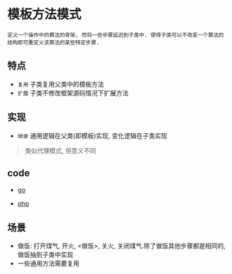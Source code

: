 # 模板方法模式

    定义一个操作中的算法的骨架, 而将一些步骤延迟到子类中. 使得子类可以不改变一个算法的结构即可重定义该算法的某些特定步骤.

## 特点

- `复用` 子类复用父类中的模板方法
- `扩展` 子类不修改框架源码情况下扩展方法

## 实现

- `继承` 通用逻辑在父类(即模板)实现, 变化逻辑在子类实现

> 类似代理模式, 但意义不同

## code

- [go](src/go/dp/template-method.go)

- [php](src/php_design_patterns/template_method/template_method.php)

## 场景

- 做饭: 打开煤气, 开火, <做饭>, 关火, 关闭煤气.除了做饭其他步骤都是相同的, 做饭抽到子类中实现
- 一些通用方法需要复用
